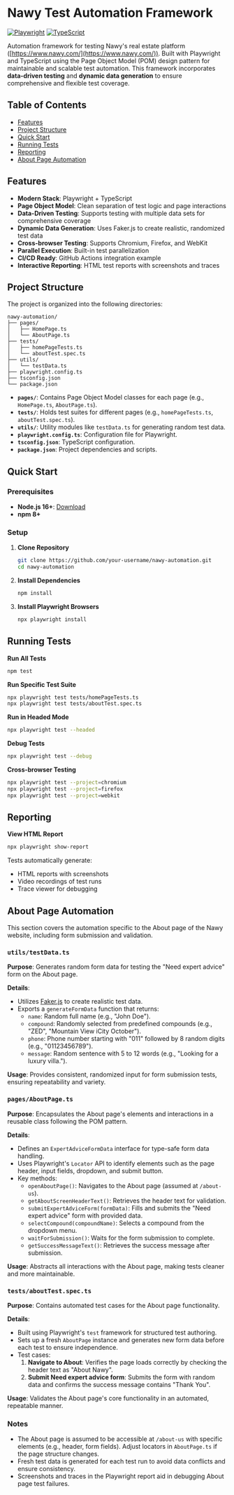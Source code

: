 
# Nawy Test Automation Framework

[![Playwright](https://img.shields.io/badge/Playwright-2.4+-blue?logo=playwright)](https://playwright.dev)
[![TypeScript](https://img.shields.io/badge/TypeScript-4.9+-3178C6?logo=typescript)](https://www.typescriptlang.org)

Automation framework for testing Nawy's real estate platform ([https://www.nawy.com/](https://www.nawy.com/)). Built with Playwright and TypeScript using the Page Object Model (POM) design pattern for maintainable and scalable test automation. This framework incorporates **data-driven testing** and **dynamic data generation** to ensure comprehensive and flexible test coverage.

## Table of Contents

- [Features](#features)
- [Project Structure](#project-structure)
- [Quick Start](#quick-start)
- [Running Tests](#running-tests)
- [Reporting](#reporting)
- [About Page Automation](#about-page-automation)

## Features

- **Modern Stack**: Playwright + TypeScript
- **Page Object Model**: Clean separation of test logic and page interactions
- **Data-Driven Testing**: Supports testing with multiple data sets for comprehensive coverage
- **Dynamic Data Generation**: Uses Faker.js to create realistic, randomized test data
- **Cross-browser Testing**: Supports Chromium, Firefox, and WebKit
- **Parallel Execution**: Built-in test parallelization
- **CI/CD Ready**: GitHub Actions integration example
- **Interactive Reporting**: HTML test reports with screenshots and traces

## Project Structure

The project is organized into the following directories:

```
nawy-automation/
├── pages/
│   ├── HomePage.ts
│   └── AboutPage.ts    
├── tests/
│   ├── homePageTests.ts
│   └── aboutTest.spec.ts  
├── utils/
│   └── testData.ts    
├── playwright.config.ts
├── tsconfig.json
└── package.json
```

- **`pages/`**: Contains Page Object Model classes for each page (e.g., `HomePage.ts`, `AboutPage.ts`).
- **`tests/`**: Holds test suites for different pages (e.g., `homePageTests.ts`, `aboutTest.spec.ts`).
- **`utils/`**: Utility modules like `testData.ts` for generating random test data.
- **`playwright.config.ts`**: Configuration file for Playwright.
- **`tsconfig.json`**: TypeScript configuration.
- **`package.json`**: Project dependencies and scripts.

## Quick Start

### Prerequisites

- **Node.js 16+**: [Download](https://nodejs.org/)
- **npm 8+**

### Setup

1. **Clone Repository**
   ```bash
   git clone https://github.com/your-username/nawy-automation.git
   cd nawy-automation
   ```

2. **Install Dependencies**
   ```bash
   npm install
   ```

3. **Install Playwright Browsers**
   ```bash
   npx playwright install
   ```

## Running Tests

**Run All Tests**
```bash
npm test
```

**Run Specific Test Suite**
```bash
npx playwright test tests/homePageTests.ts
npx playwright test tests/aboutTest.spec.ts
```

**Run in Headed Mode**
```bash
npx playwright test --headed
```

**Debug Tests**
```bash
npx playwright test --debug
```

**Cross-browser Testing**
```bash
npx playwright test --project=chromium
npx playwright test --project=firefox
npx playwright test --project=webkit
```

## Reporting

**View HTML Report**
```bash
npx playwright show-report
```

Tests automatically generate:
- HTML reports with screenshots
- Video recordings of test runs
- Trace viewer for debugging

## About Page Automation

This section covers the automation specific to the About page of the Nawy website, including form submission and validation.

### `utils/testData.ts`

**Purpose**: Generates random form data for testing the "Need expert advice" form on the About page.

**Details**:
- Utilizes [Faker.js](https://fakerjs.dev/) to create realistic test data.
- Exports a `generateFormData` function that returns:
  - `name`: Random full name (e.g., "John Doe").
  - `compound`: Randomly selected from predefined compounds (e.g., "ZED", "Mountain View iCity October").
  - `phone`: Phone number starting with "011" followed by 8 random digits (e.g., "01123456789").
  - `message`: Random sentence with 5 to 12 words (e.g., "Looking for a luxury villa.").

**Usage**: Provides consistent, randomized input for form submission tests, ensuring repeatability and variety.

### `pages/AboutPage.ts`

**Purpose**: Encapsulates the About page's elements and interactions in a reusable class following the POM pattern.

**Details**:
- Defines an `ExpertAdviceFormData` interface for type-safe form data handling.
- Uses Playwright's `Locator` API to identify elements such as the page header, input fields, dropdown, and submit button.
- Key methods:
  - `openAboutPage()`: Navigates to the About page (assumed at `/about-us`).
  - `getAboutScreenHeaderText()`: Retrieves the header text for validation.
  - `submitExpertAdviceForm(formData)`: Fills and submits the "Need expert advice" form with provided data.
  - `selectCompound(compoundName)`: Selects a compound from the dropdown menu.
  - `waitForSubmission()`: Waits for the form submission to complete.
  - `getSuccessMessageText()`: Retrieves the success message after submission.

**Usage**: Abstracts all interactions with the About page, making tests cleaner and more maintainable.

### `tests/aboutTest.spec.ts`

**Purpose**: Contains automated test cases for the About page functionality.

**Details**:
- Built using Playwright's `test` framework for structured test authoring.
- Sets up a fresh `AboutPage` instance and generates new form data before each test to ensure independence.
- Test cases:
  1. **Navigate to About**: Verifies the page loads correctly by checking the header text as "About Nawy".
  2. **Submit Need expert advice form**: Submits the form with random data and confirms the success message contains "Thank You".

**Usage**: Validates the About page's core functionality in an automated, repeatable manner.

### Notes

- The About page is assumed to be accessible at `/about-us` with specific elements (e.g., header, form fields). Adjust locators in `AboutPage.ts` if the page structure changes.
- Fresh test data is generated for each test run to avoid data conflicts and ensure consistency.
- Screenshots and traces in the Playwright report aid in debugging About page test failures.